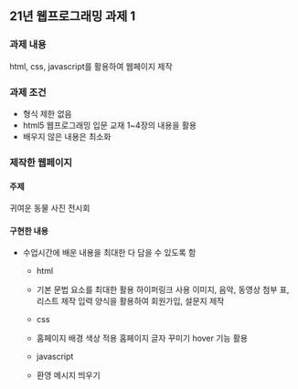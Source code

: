 ## 21년 웹프로그래밍 과제 1

### 과제 내용
html, css, javascript를 활용하여 웹페이지 제작

### 과제 조건
* 형식 제한 없음
* html5 웹프로그래밍 입문 교재 1~4장의 내용을 활용
* 배우지 않은 내용은 최소화

### 제작한 웹페이지
#### 주제
귀여운 동물 사진 전시회
#### 구현한 내용
+ 수업시간에 배운 내용을 최대한 다 담을 수 있도록 함

  + html 
  + 
    기본 문법 요소를 최대한 활용
    하이퍼링크 사용
    이미지, 음악, 동영상 첨부
    표, 리스트 제작
    입력 양식을 활용하여 회원가입, 설문지 제작
    
  + css
  + 
    홈페이지 배경 색상 적용
    홈페이지 글자 꾸미기
    hover 기능 활용
  
  + javascript
  + 
    환영 메시지 띄우기
